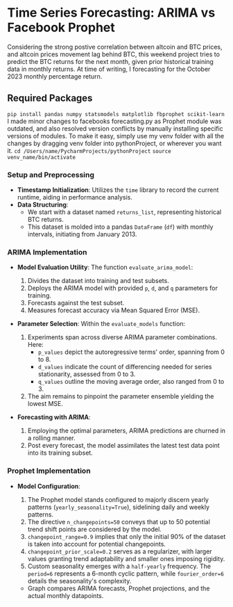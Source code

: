 # Time Series Forecasting: ARIMA vs Facebook Prophet
Considering the strong postive correlation between altcoin and BTC prices, and altcoin prices movement lag behind BTC, this weekend project tries to predict the BTC returns for the next month, given prior historical training data in monthly returns. At time of writing, I forecasting for the October 2023 monthly percentage return.

## Required Packages
`pip install pandas numpy statsmodels matplotlib fbprophet scikit-learn`
I made minor changes to facebooks forecasting.py as Prophet module was outdated, and also resolved version conflicts by manually installing specific versions of modules. To make it easy, simply use my venv folder with all the changes by dragging venv folder into pythonProject, or wherever you want it.
`cd /Users/name/PycharmProjects/pythonProject`
`source venv_name/bin/activate`


### Setup and Preprocessing
- **Timestamp Initialization**: Utilizes the `time` library to record the current runtime, aiding in performance analysis.
- **Data Structuring**:
  - We start with a dataset named `returns_list`, representing historical BTC returns.
  - This dataset is molded into a pandas `DataFrame` (`df`) with monthly intervals, initiating from January 2013.

### ARIMA Implementation
- **Model Evaluation Utility**: The function `evaluate_arima_model`:
  1. Divides the dataset into training and test subsets.
  2. Deploys the ARIMA model with provided `p`, `d`, and `q` parameters for training.
  3. Forecasts against the test subset.
  4. Measures forecast accuracy via Mean Squared Error (MSE).
  
- **Parameter Selection**: Within the `evaluate_models` function:
  1. Experiments span across diverse ARIMA parameter combinations. Here:
     - `p_values` depict the autoregressive terms' order, spanning from 0 to 8.
     - `d_values` indicate the count of differencing needed for series stationarity, assessed from 0 to 3.
     - `q_values` outline the moving average order, also ranged from 0 to 3.
  2. The aim remains to pinpoint the parameter ensemble yielding the lowest MSE.

- **Forecasting with ARIMA**:
  1. Employing the optimal parameters, ARIMA predictions are churned in a rolling manner.
  2. Post every forecast, the model assimilates the latest test data point into its training subset.


### Prophet Implementation
- **Model Configuration**:
  1. The Prophet model stands configured to majorly discern yearly patterns (`yearly_seasonality=True`), sidelining daily and weekly patterns.
  2. The directive `n_changepoints=50` conveys that up to 50 potential trend shift points are considered by the model.
  3. `changepoint_range=0.9` implies that only the initial 90% of the dataset is taken into account for potential changepoints.
  4. `changepoint_prior_scale=0.2` serves as a regularizer, with larger values granting trend adaptability and smaller ones imposing rigidity.
  5. Custom seasonality emerges with a `half-yearly` frequency. The `period=6` represents a 6-month cyclic pattern, while `fourier_order=6` details the seasonality's complexity.

  - Graph compares ARIMA forecasts, Prophet projections, and the actual monthly datapoints.

